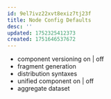 ```yaml
---
id: 9el7ivz22xvt8exiz7tj23f
title: Node Config Defaults
desc: ''
updated: 1752325412373
created: 1751646537672
---
```


- component versioning on | off
- fragment generation 
- distribution syntaxes
- unified component on | off
- aggregate dataset 